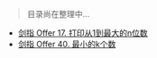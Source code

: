 > 目录尚在整理中...
* [剑指 Offer 17. 打印从1到最大的n位数](../problems/剑指Offer17.打印从1到最大的n位数.md)
* [剑指 Offer 40. 最小的k个数](../problems/剑指Offer40.最小的k个数.md)
